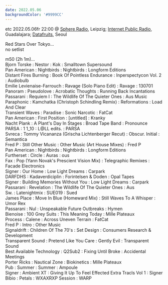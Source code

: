 ```yaml
---
date: 2022.05.06
backgroundColor: '#9999CC'
---
```


etc 2022.05.06fr 22:00 @ [Sphere Radio](http://www.sphere-radio.net/), Leipzig; [Internet Public Radio](http://www.internetpublicradio.live/), Guadalajara; [Datafruits](https://datafruits.fm/), Seoul  

Red Stars Over Tokyo...  
no setlist  

m50 (2h 1m)...  
Bjorn Torske : Nestor : Kok : Smalltown Supersound  
Pan American : Nightbirds : Nightbirds : Longform Editions  
Distant Fires Burning : Book Of Pointless Endurance : Inperspectycon Vol. 2 : Audiobulb  
Emilie Levienaise-Farrouch : Ravage (Solo Piano Edit) : Ravage : 130701  
Panoram : Pseudolove : Acrobatic Thoughts : Running Back Incantations  
Passarani : Requiem I : The Wildlife Of The Quieter Ones : Aus Music  
Paraphonic : Kamchatka (Christoph Schindling Remix) : Reformations : Load And Clear  
Transient Waves : Paradise : Sonic Narcotic : FatCat  
Pan American : First Position : \[untitled\] : Kranky  
Nacht Plank : A Plant's Day In Stages : Broad Tape Band : Pronounce  
PARSA : 1 1\_10 : L@LL edits. : PARSA  
Svreca : Tommy Vicananza (Grischa Lichtenberger Recut) : Obscur. Initial : Semantica  
Fred P : Still Other Music : Other Music (Art House Mixes) : Fred P  
Pan American : Nightbirds : Nightbirds : Longform Editions  
Furtherset : Circle : Auras : ous  
Fax : Pop (Yann Novak's Prescient Vision Mix) : Telegraphic Remixes : Facade Electronics  
Signer : Our Home : Low Light Dreams : Carpark  
DARFDHS : Kadaverdiciplin : Forintelsen & Doden : Opal Tapes  
Signer : Building Memories Without You : Low Light Dreams : Carpark  
Passarani : Revelation : The Wildlife Of The Quieter Ones : Aus  
Sw. : Latenightmix : SUE019 : Sued  
James Place : Move In Blue (Homeward Mix) : Still Waves To A Whisper : Umor Rex  
Passarani : Nul : Unspeakable Future Outbreaks : Hymen  
Bienoise : 100 Grey Suits : This Meaning Today : Mille Plateaux  
Process : Calene : Across Uneven Terrain : FatCat  
Fred P : Intro : Other Music  
Signaldrift : Children Of The 70's : Set Design : Consumers Research & Development  
Transparent Sound : Pretend Like You Care : Gently Evil : Transparent Sound  
Best Available Technology : Q2Sub2 : Fixing Until Broke : Accidental Meetings  
Porter Ricks : Nautical Zone : Biokinetics : Mille Plateaux  
Pub : Summer : Summer : Ampoule  
Signer : Ambient XT : Giving It Up To Feel Effected Extra Tracls Vol 1 : Signer  
Bibio : Petals : WXAXRXP Session : WARP